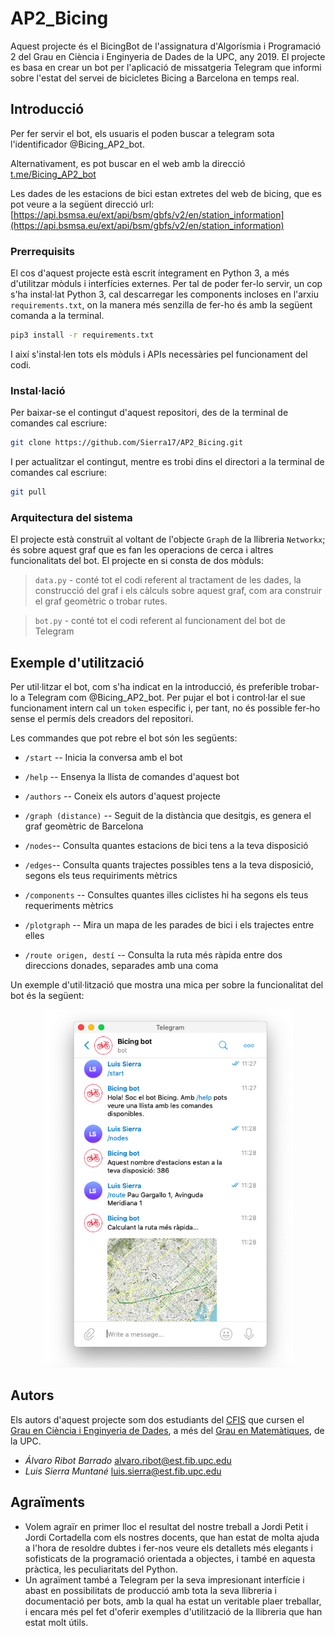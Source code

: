 # AP2_Bicing

Aquest projecte és el BicingBot de l'assignatura d'Algorísmia i Programació 2 del Grau en Ciència i Enginyeria de Dades de la UPC, any 2019. El projecte es basa en crear un bot per l'aplicació de missatgeria Telegram que informi sobre l'estat del servei de bicicletes Bicing a Barcelona en temps real.

## Introducció

Per fer servir el bot, els usuaris el poden buscar a telegram sota l'identificador @Bicing_AP2_bot.

Alternativament, es pot buscar en el web amb la direcció [t.me/Bicing_AP2_bot](https://t.me/Bicing_AP2_bot)

Les dades de les estacions de bici estan extretes del web de bicing, que es pot veure a la següent direcció url:
[https://api.bsmsa.eu/ext/api/bsm/gbfs/v2/en/station_information](https://api.bsmsa.eu/ext/api/bsm/gbfs/v2/en/station_information)

### Prerrequisits

El cos d'aquest projecte està escrit íntegrament en Python 3, a més d'utilitzar mòduls i interfícies externes. Per tal de poder fer-lo servir, un cop s'ha instal·lat Python 3, cal descarregar les components incloses en l'arxiu `requirements.txt`, on la manera més senzilla de fer-ho és amb la següent comanda a la terminal.

```sh
pip3 install -r requirements.txt
```

I així s'instal·len tots els mòduls i APIs necessàries pel funcionament del codi.

### Instal·lació

Per baixar-se el contingut d'aquest repositori, des de la terminal de comandes cal escriure:

```sh
git clone https://github.com/Sierra17/AP2_Bicing.git
```

I per actualitzar el contingut, mentre es trobi dins el directori a la terminal de comandes cal escriure:

```sh
git pull
```

### Arquitectura del sistema

El projecte està construït al voltant de l'objecte `Graph` de la llibreria `Networkx`; és sobre aquest graf que es fan les operacions de cerca i altres funcionalitats del bot. El projecte en si consta de dos mòduls:

> `data.py` - conté tot el codi referent al tractament de les dades, la construcció del graf i els càlculs sobre aquest graf, com ara construir el graf geomètric o trobar rutes. 

> `bot.py` - conté tot el codi referent al funcionament del bot de Telegram

## Exemple d'utilització

Per util·litzar el bot, com s'ha indicat en la introducció, és preferible trobar-lo a Telegram com @Bicing_AP2_bot.
Per pujar el bot i control·lar el sue funcionament intern cal un `token` especific i, per tant, no és possible fer-ho sense el permís dels creadors del repositori.

Les commandes que pot rebre el bot són les següents:

- `/start` -- Inicia la conversa amb el bot

- `/help` -- Ensenya la llista de comandes d'aquest bot

- `/authors` -- Coneix els autors d'aquest projecte

- `/graph (distance)` -- Seguit de la distància que desitgis, es genera el graf geomètric de Barcelona

- `/nodes`-- Consulta quantes estacions de bici tens a la teva disposició

- `/edges`-- Consulta quants trajectes possibles tens a la teva disposició, segons els teus requiriments mètrics

- `/components` -- Consultes quantes illes ciclistes hi ha segons els teus requeriments mètrics

- `/plotgraph` -- Mira un mapa de les parades de bici i els trajectes entre elles

- `/route origen, destí` -- Consulta la ruta més ràpida entre dos direccions donades, separades amb una coma

Un exemple d'util·lització que mostra una mica per sobre la funcionalitat del bot és la següent:

<center><img src='demo.png' width='400'></center>

## Autors

Els autors d'aquest projecte som dos estudiants del [CFIS](https://cfis.upc.edu/ca) que cursen el [Grau en Ciència i Enginyeria de Dades](http://dse.upc.edu/), a més del [Grau en Matemàtiques](https://fme.upc.edu/ca/estudis/graus/grau-en-matematiques), de la UPC.

- *Álvaro Ribot Barrado* <alvaro.ribot@est.fib.upc.edu>
- *Luis Sierra Muntané* <luis.sierra@est.fib.upc.edu>

## Agraïments

- Volem agraïr en primer lloc el resultat del nostre treball a Jordi Petit i Jordi Cortadella com els nostres docents, que han estat de molta ajuda a l'hora de resoldre dubtes i fer-nos veure els detallets més elegants i sofisticats de la programació orientada a objectes, i també en aquesta pràctica, les peculiaritats del Python.
- Un agraïment també a Telegram per la seva impresionant interfície i abast en possibilitats de producció amb tota la seva llibreria i documentació per bots, amb la qual ha estat un veritable plaer treballar, i encara més pel fet d'oferir exemples d'utilització de la llibreria que han estat molt útils.
